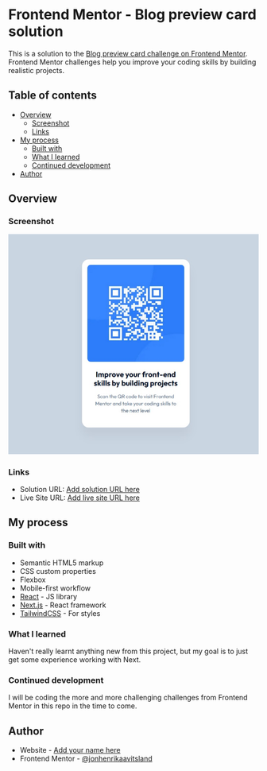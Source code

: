 # Frontend Mentor - Blog preview card solution

This is a solution to the [Blog preview card challenge on Frontend Mentor](https://www.frontendmentor.io/challenges/blog-preview-card-ckPaj01IcS). Frontend Mentor challenges help you improve your coding skills by building realistic projects.

## Table of contents

- [Overview](#overview)
  - [Screenshot](#screenshot)
  - [Links](#links)
- [My process](#my-process)
  - [Built with](#built-with)
  - [What I learned](#what-i-learned)
  - [Continued development](#continued-development)
- [Author](#author)

## Overview

### Screenshot

![](/public/project/qr-code/solution.jpg)

### Links

- Solution URL: [Add solution URL here](https://github.com/jonhenrikaavitsland/frontendmentor/tree/master/src/components/qr-code)
- Live Site URL: [Add live site URL here](https://boisterous-zuccutto-ab0e1b.netlify.app/components/qr-code)

## My process

### Built with

- Semantic HTML5 markup
- CSS custom properties
- Flexbox
- Mobile-first workflow
- [React](https://reactjs.org/) - JS library
- [Next.js](https://nextjs.org/) - React framework
- [TailwindCSS](https://tailwindcss.com/) - For styles

### What I learned

Haven't really learnt anything new from this project, but my goal is to just get some experience working with Next.

### Continued development

I will be coding the more and more challenging challenges from Frontend Mentor in this repo in the time to come.

## Author

- Website - [Add your name here](https://boisterous-zuccutto-ab0e1b.netlify.app/)
- Frontend Mentor - [@jonhenrikaavitsland](https://www.frontendmentor.io/profile/jonhenrikaavitsland)
